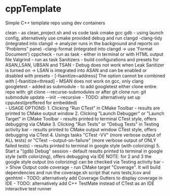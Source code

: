 # cppTemplate
Simple C++ template repo using dev containers

clean - as clean_project.sh and vs code task
cmake
gcc
gdb - using launch config, alternatively use cmake provided debug and run
clangd
  -clang-tidy (integrated into clangd -> analyzer runs in the background and reports on 'Problems" pane)
  -clang-format (integrated into clangd -> use 'Format Document')
cppcheck - run as task - either in terminal or with HTML output file
Valgrind - run as task
Sanitizers - build configurations and presets for ASAN,LSAN, UBSAN and TSAN
           - Debug does not work when Leak Sanitizer is turned on -> LSAN is integrated into ASAN and can be enabled or disabled with presets
           - [-fsanitize=address] The option cannot be combined with [-fsanitize=thread]
           - MSAN does not work on gcc, only clang
googletest - added as submodule
           - to add googletest either clone entire repo with: git clone --recurse-submodules <repository-url>
             or after git clone <repository-url> run: git submodule update --init --recursive
           - TODO: alternatively set up cpputest(preffered for embedded)  
           - USAGE OPTIONS:
                1. Clicking "Run CTest" in CMake Toolbar - results are printed to CMake output window
                2. Clicking "Launch Debugger" or "Launch Target" in CMake Toolbar - results printed to terminal CTest style, offers debugging via CMake
                3. Clicking "Run Tests" or "Debug Tests" in Testing activity bar - results printed to CMake output window CTest style, offers debugging via CTest
                4. Usings tasks "CTest -VV" (more verbose output of ALL tests) or "CTest --output-on-failure" (more verbose output of ONLY failed tests) - results printed to terminal in google style (with colorizing)
                5. Start a "(gdb) Debug" session - default results printed to terminal in google style (with colorizing), offers debugging via IDE
                NOTE: for 2 and 3 the google style output (no colorizing) can be checked via Testing activity bar -> Show Output
code coverage - run CMake target "Coverage". It will build dependencies and run the coverage.sh script that runs tests,lcov and genhtml
              - TODO: alternatively add Coverage Gutters to display coverage in IDE
              - TODO: alternatively add C++ TestMate instead of CTest as an IDE interactive test runner